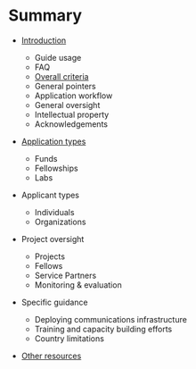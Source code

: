 # Summary

* [Introduction](README.md)
  * Guide usage
  * FAQ
  * [Overall criteria](overall-criteria.md)
  * General pointers
  * Application workflow
  * General oversight
  * Intellectual property
  * Acknowledgements
* [Application types](application-types.md)

  * Funds
  * Fellowships
  * Labs

* Applicant types

  * Individuals
  * Organizations

* Project oversight

  * Projects
  * Fellows
  * Service Partners
  * Monitoring & evaluation

* Specific guidance

  * Deploying communications infrastructure
  * Training and capacity building efforts
  * Country limitations

* [Other resources](other-guides.md)



